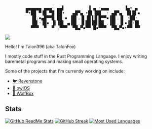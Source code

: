 <div align=center><pre>
▄▄▄▄▄▄ ▄▄▄· ▄▄▌         ▐ ▄ ·▄▄▄      ▐▄• ▄ 
▀•██ ▀▐█ ▀█ ██•   ▄█▀▄ •█▌▐██  · ▄█▀▄  █▌█▌▪
  ▐█.▪▄█▀▀█ ██ ▪ ▐█▌.▐▌▐█▐▐▌█▀▀▪▐█▌.▐▌ ·██· 
  ▐█▌·▐█▪ ▐▌▐█▌ ▄▐█▌.▐▌██▐█▌██ .▐█▌.▐▌▪▐█·█▌
  ▀▀▀  ▀  ▀ .▀▀▀  ▀█▄▀▪▀▀ █▪▀▀▀  ▀█▄▀▪•▀▀ ▀▀
</pre><div align=left>

![](https://komarev.com/ghpvc/?username=Talon396)

Hello! I'm Talon396 (aka TalonFox)

I mostly code stuff in the Rust Programming Language.
I enjoy writing baremetal programs and making small operating systems.

Some of the projects that I'm currently working on include:
- [🐦 Ravenstone](https://github.com/Talon396/Ravenstone)
- [🦉 owlOS](https://github.com/Talon396/owlOS)
- [🐺 WolfBox](https://github.com/Talon396/WolfBox)

## Stats
[![GitHub ReadMe Stats](https://github-readme-stats.vercel.app/api?username=Talon396&show_icons=true&theme=tokyonight&hide_border=true&layout=compact&include_all_commits=true&count_private=true)](https://github.com/anuraghazra/github-readme-stats)
[![GitHub Streak](https://github-readme-streak-stats.herokuapp.com/?user=Talon396&theme=tokyonight&hide_border=true)](https://git.io/streak-stats)
[![Most Used Languages](https://github-readme-stats.vercel.app/api/top-langs/?username=Talon396&layout=compact&theme=tokyonight&hide=makefile&langs_count=6&hide_border=true)](https://github.com/anuraghazra/github-readme-stats)

